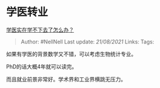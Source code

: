 # 学医转业
[学医实在学不下去了怎么办？](https://www.zhihu.com/question/436225279/answer/1825147279)

> Author: #NellNell 
Last update: *21/08/2021* 
Links:
Tags: 

如果有学医的背景数学又不错，可以考虑生物统计专业。

PhD的话大概4年就可以读完。

而且就业前景非常好。学术界和工业界横跳无压力。
